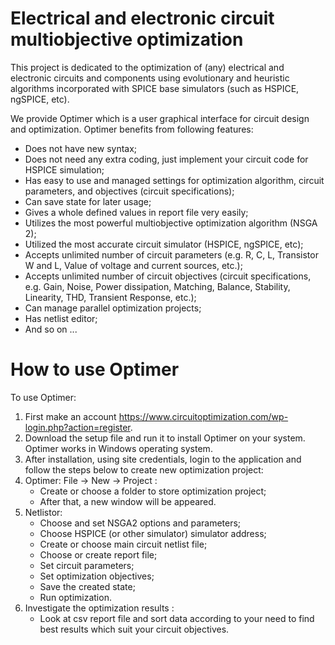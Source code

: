 # Electrical and electronic circuit multiobjective optimization
This project is dedicated to the optimization of (any) electrical and electronic circuits and components using evolutionary and heuristic algorithms incorporated with SPICE base simulators (such as HSPICE, ngSPICE, etc).

We provide Optimer which is a user graphical interface for circuit design and optimization. Optimer benefits from following features:
   - Does not have new syntax;
   - Does not need any extra coding, just implement your circuit code for HSPICE simulation;
   - Has easy to use and managed settings for optimization algorithm, circuit parameters, and objectives (circuit specifications);
   - Can save state for later usage;
   - Gives a whole defined values in report file very easily;
   - Utilizes the most powerful multiobjective optimization algorithm (NSGA 2);
   - Utilized the most accurate circuit simulator (HSPICE, ngSPICE, etc);
   - Accepts unlimited number of circuit parameters (e.g. R, C, L, Transistor W and L, Value of voltage and current sources, etc.);
   - Accepts unlimited number of circuit objectives (circuit specifications, e.g. Gain, Noise, Power dissipation, Matching, Balance, Stability, Linearity, THD, Transient Response, etc.);
   - Can manage parallel optimization projects;
   - Has netlist editor;
   - And so on ...

# How to use Optimer
To use Optimer:
   1. First make an account https://www.circuitoptimization.com/wp-login.php?action=register.
   2. Download the setup file and run it to install Optimer on your system. Optimer works in Windows operating system.
   3. After installation, using site credentials, login to the application and follow the steps below to create new optimization project:
   4. Optimer: File -> New -> Project :
      - Create or choose a folder to store optimization project;
      - After that, a new window will be appeared.
   5. Netlistor:
      - Choose and set NSGA2 options and parameters;
      - Choose HSPICE (or other simulator) simulator address;
      - Create or choose main circuit netlist file;
      - Choose or create report file;
      - Set circuit parameters;
      - Set optimization objectives;
      - Save the created state;
      - Run optimization.
   6. Investigate the optimization results :
      - Look at csv report file and sort data according to your need to find best results which suit your circuit objectives.
